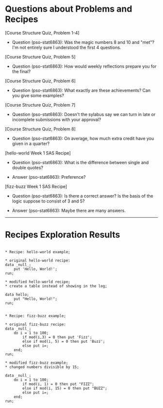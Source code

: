 
# Questions about Problems and Recipes



[Course Structure Quiz, Problem 1-4]
* Question (pso-stat6863): Was the magic numbers 8 and 10 and "met"? I'm not entirely sure I understood the first 4 questions.

[Course Structure Quiz, Problem 5]
* Question (pso-stat6863): How would weekly reflections prepare you for the final?

[Course Structure Quiz, Problem 6]
* Question (pso-stat6863): What exactly are these achievements? Can you give some examples?

[Course Structure Quiz, Problem 7]
* Question (pso-stat6863): Doesn't the sylabus say we can turn in late or incomplete submissions with your approval?

[Course Structure Quiz, Problem 8]
* Question (pso-stat6863): On average, how much extra credit have you given in a quarter?

[hello-world Week 1 SAS Recipe]
* Question (pso-stat6863): What is the difference between single and double quotes?
- Answer (pso-stat6863): Preference?

[fizz-buzz Week 1 SAS Recipe]
* Question (pso-stat6863): Is there a correct answer? Is the basis of the logic suppose to consist of 3 and 5?
- Answer (pso-stat6863): Maybe there are many answers.



***



# Recipes Exploration Results



```

* Recipe: hello-world example;

* original hello-world recipe:
data _null_;
    put 'Hello, World!';
run;

* modified hello-world recipe;
* create a table instead of showing in the log;

data hello;
    put "Hello, World!";
run;


* Recipe: fizz-buzz example;

* original fizz-buzz recipe:
data _null_;
    do i = 1 to 100;
        if mod(i,3) = 0 then put 'Fizz';
        else if mod(i, 5) = 0 then put 'Buzz';
        else put i=;
    end;
run;

* modified fizz-buzz example;
* changed numbers divisible by 15;

data _null_;
    do i = 1 to 100;
        if mod(i, 1) = 0 then put "FIZZ";
        else if mod(i, 15) = 0 then put "BUZZ";
        else put i=;
    end;
run;


```
